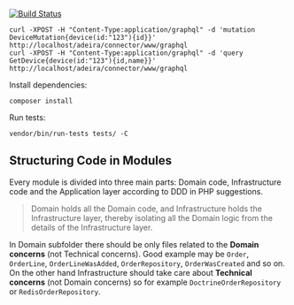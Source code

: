 [![Build Status](https://travis-ci.org/adeira/connector.svg?branch=master)](https://travis-ci.org/adeira/connector)

```
curl -XPOST -H "Content-Type:application/graphql" -d 'mutation DeviceMutation{device(id:"123"){id}}' http://localhost/adeira/connector/www/graphql
curl -XPOST -H "Content-Type:application/graphql" -d 'query GetDevice{device(id:"123"){id,name}}' http://localhost/adeira/connector/www/graphql
```

Install dependencies:
```
composer install
```

Run tests:
```
vendor/bin/run-tests tests/ -C
```

Structuring Code in Modules
---
Every module is divided into three main parts: Domain code, Infrastructure code and the Application layer according to DDD in PHP suggestions.

> Domain holds all the Domain code, and Infrastructure holds the Infrastructure layer, thereby isolating all the Domain logic from the details of the Infrastructure layer.

In Domain subfolder there should be only files related to the **Domain concerns** (not Technical concerns). Good example may be `Order`, `OrderLine`, `OrderLineWasAdded`, `OrderRepository`, `OrderWasCreated` and so on. On the other hand Infrastructure should take care about **Technical concerns** (not Domain concerns) so for example `DoctrineOrderRepository` or `RedisOrderRepository`.
